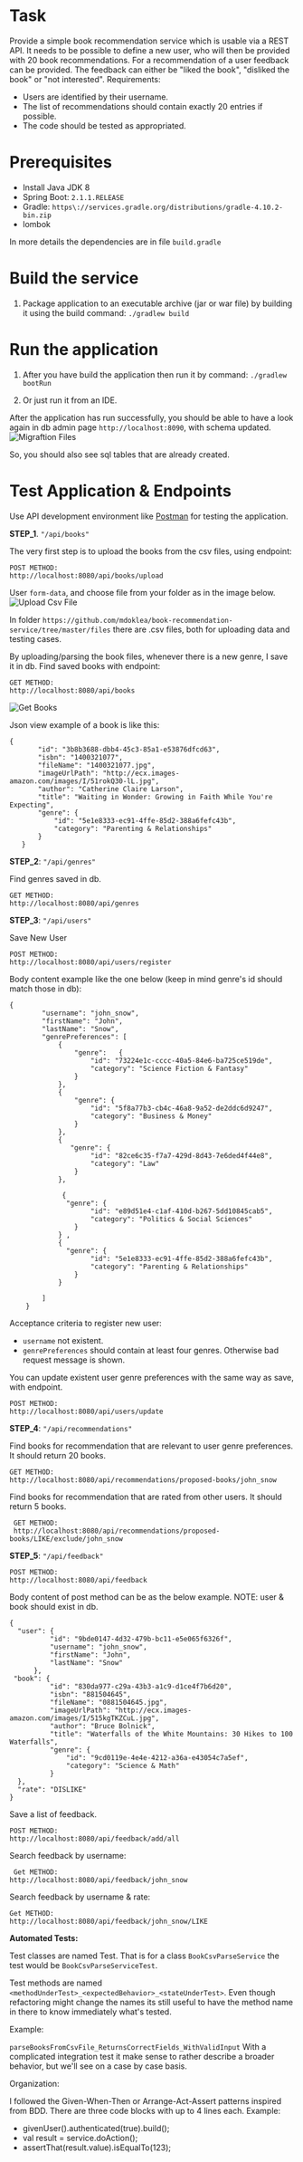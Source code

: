 # Task

Provide a simple book recommendation service which is usable via a REST API. It needs to be possible to define a new user, who will then be provided with 20 book recommendations. For a recommendation of a user feedback can be provided. The feedback can either be "liked the book", "disliked the book" or "not interested".
Requirements:
* Users are identified by their username.
* The list of recommendations should contain exactly 20 entries if possible.
* The code should be tested as appropriated.

# Prerequisites

* Install Java JDK 8
* Spring Boot:  `2.1.1.RELEASE`
* Gradle: `https\://services.gradle.org/distributions/gradle-4.10.2-bin.zip`
* lombok

In more details the dependencies are in file `build.gradle`

# Build the service

1. Package application to an executable archive (jar or war file) by building it using the build command:
   `./gradlew build`
 
# Run the application

1. After you have build the application then run it by command:
   `./gradlew bootRun`
   
2. Or just run it from an IDE.

 After the application has run successfully, you should be able to have a look again in db admin page `http://localhost:8090`, with schema updated.
 ![Migraftion Files](/images/img1.png/)
 
So, you should also see sql tables that are already created.

# Test Application & Endpoints

Use API development environment like [Postman](https://www.getpostman.com/) for testing the application.

__STEP_1__. `"/api/books"`

The very first step is to upload the books from the csv files, using endpoint:
```
POST METHOD:
http://localhost:8080/api/books/upload
```
User  `form-data`, and choose file from your folder as in the image below.
 ![Upload Csv File](/images/upload.png/)
 
In folder `https://github.com/mdoklea/book-recommendation-service/tree/master/files` there are .csv files, both for uploading data and testing cases.

By uploading/parsing the book files, whenever there is a new genre, I save it in db. 
Find saved books with endpoint: 
```
GET METHOD:   
http://localhost:8080/api/books
```

 ![Get Books](/images/books.png/)
 
Json view example of a book is like this: 
 
 ```
 {
        "id": "3b8b3688-dbb4-45c3-85a1-e53876dfcd63",
        "isbn": "1400321077",
        "fileName": "1400321077.jpg",
        "imageUrlPath": "http://ecx.images-amazon.com/images/I/51rokQ30-lL.jpg",
        "author": "Catherine Claire Larson",
        "title": "Waiting in Wonder: Growing in Faith While You're Expecting",
        "genre": {
            "id": "5e1e8333-ec91-4ffe-85d2-388a6fefc43b",
            "category": "Parenting & Relationships"
        }
    }
 ```
  __STEP_2__: `"/api/genres"` 
  
  
 Find genres saved in db.
 
 ```
 GET METHOD:   
 http://localhost:8080/api/genres
 ```
 
 __STEP_3__: `"/api/users"`
 
 Save New User
 
  ```
POST METHOD:   
http://localhost:8080/api/users/register
  ```
  
Body content example like the one below (keep in mind genre's id should match those in db):

  ```
  {
          "username": "john_snow",
          "firstName": "John",
          "lastName": "Snow",
          "genrePreferences": [
              {
                  "genre":   {
                      "id": "73224e1c-cccc-40a5-84e6-ba725ce519de",
                      "category": "Science Fiction & Fantasy"
                  }
              },
              {
                  "genre": {
                      "id": "5f8a77b3-cb4c-46a8-9a52-de2ddc6d9247",
                      "category": "Business & Money"
                  }
              },
              {
              	 "genre": {
                      "id": "82ce6c35-f7a7-429d-8d43-7e6ded4f44e8",
                      "category": "Law"
                  }
              },
              
               {
              	"genre": {
                      "id": "e89d51e4-c1af-410d-b267-5dd10845cab5",
                      "category": "Politics & Social Sciences"
                  }
              } ,
              {
              	"genre": {
                      "id": "5e1e8333-ec91-4ffe-85d2-388a6fefc43b",
                      "category": "Parenting & Relationships"
                  }
              }
              
          ]
      }
  ```
  
  Acceptance criteria to register new user:
  
  * `username` not existent.
  * `genrePreferences` should contain at least four genres. Otherwise bad request message is shown.

You can update existent user genre preferences with the same way as save, with endpoint.
  ```
POST METHOD:   
http://localhost:8080/api/users/update
  ```

 __STEP_4__: `"/api/recommendations"`
 
  Find books for recommendation that are relevant to user genre preferences. It should return 20 books.
 ```
 GET METHOD:   
http://localhost:8080/api/recommendations/proposed-books/john_snow
 ```
 
 Find books for recommendation that are rated from other users. It should return 5 books.
```
 GET METHOD:   
 http://localhost:8080/api/recommendations/proposed-books/LIKE/exclude/john_snow
```
 
 
 __STEP_5__: `"/api/feedback"`
 
   ```
 POST METHOD:   
http://localhost:8080/api/feedback
   ```
   
Body content of post method can be as the below example. NOTE: user & book should exist in db.
  ```
{
	"user": {
            "id": "9bde0147-4d32-479b-bc11-e5e065f6326f",
            "username": "john_snow",
            "firstName": "John",
            "lastName": "Snow"
        },
   "book": {
            "id": "830da977-c29a-43b3-a1c9-d1ce4f7b6d20",
        	"isbn": "881504645",
        	"fileName": "0881504645.jpg",
        	"imageUrlPath": "http://ecx.images-amazon.com/images/I/515kgTKZCuL.jpg",
        	"author": "Bruce Bolnick",
        	"title": "Waterfalls of the White Mountains: 30 Hikes to 100 Waterfalls",
        	"genre": {
            	"id": "9cd0119e-4e4e-4212-a36a-e43054c7a5ef",
            	"category": "Science & Math"
        	}
    },
    "rate": "DISLIKE"
}
```

Save a list of feedback.

```
POST METHOD:   
http://localhost:8080/api/feedback/add/all
```
 
Search feedback by username:

```
 Get METHOD:   
http://localhost:8080/api/feedback/john_snow
 ```
   
Search feedback by username & rate:
   ```
 Get METHOD:   
http://localhost:8080/api/feedback/john_snow/LIKE
   ```
   
   
 __Automated Tests:__   

   Test classes are named <className>Test. That is for a class `BookCsvParseService` the test would be `BookCsvParseServiceTest`.
   
   Test methods are named `<methodUnderTest>_<expectedBehavior>_<stateUnderTest>`. 
   Even though refactoring might change the names its still useful to have the method name in there to know immediately what's tested.
   
   Example:
   
   `parseBooksFromCsvFile_ReturnsCorrectFields_WithValidInput`
   With a complicated integration test it make sense to rather describe a broader behavior, but we'll see on a case by case basis.
   
   Organization:
   
   I followed the Given-When-Then or Arrange-Act-Assert patterns inspired from BDD. There are three code blocks with up to 4 lines each. Example:
   * givenUser().authenticated(true).build();
   * val result = service.doAction();
   * assertThat(result.value).isEqualTo(123);
   